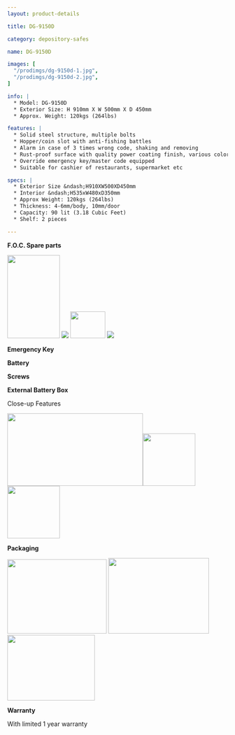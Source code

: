 ```yaml
---
layout: product-details

title: DG-9150D

category: depository-safes

name: DG-9150D

images: [
  "/prodimgs/dg-9150d-1.jpg",
  "/prodimgs/dg-9150d-2.jpg",
]

info: |
  * Model: DG-9150D
  * Exterior Size: H 910mm X W 500mm X D 450mm
  * Approx. Weight: 120kgs (264lbs)

features: |
  * Solid steel structure, multiple bolts
  * Hopper/coin slot with anti-fishing battles
  * Alarm in case of 3 times wrong code, shaking and removing
  * Rust-proof surface with quality power coating finish, various colors available
  * Override emergency key/master code equipped
  * Suitable for cashier of restaurants, supermarket etc

specs: |
  * Exterior Size &ndash;H910XW500XD450mm
  * Interior &ndash;H535xW480xD350mm
  * Approx Weight: 120kgs (264lbs) 
  * Thickness: 4-6mm/body, 10mm/door
  * Capacity: 90 lit (3.18 Cubic Feet)
  * Shelf: 2 pieces

---
```


**F.O.C. Spare parts**

<img src="{PRODIMGS}/prodimgs/dg-9150d-3.jpg" style="width: 120px; height: 190px;" />

<img src="{PRODIMGS}/prodimgs/dg-9150d-4.jpg" />

<img src="{PRODIMGS}/prodimgs/dg-9150d-5.jpg" style="width: 80px; height: 61px;" />

<img src="{PRODIMGS}/prodimgs/dg-9150d-6.jpg" />

**Emergency Key**

**Battery**

**Screws**

**External Battery Box**

Close-up Features

<img alt="" src="{PRODIMGS}/prodimgs/dg-9150d-7.jpg" style="width: 310px; height: 166px;" /><img alt="" src="{PRODIMGS}/prodimgs/dg-9150d-8.jpg" style="width: 120px; height: 120px;" /><img alt="" src="{PRODIMGS}/prodimgs/dg-9150d-9.jpg" style="width: 120px; height: 120px;" />

**Packaging**

<img alt="" src="{PRODIMGS}/prodimgs/dg-9150d-10.jpg" style="width: 227px; height: 170px;" />

<img alt="" src="{PRODIMGS}/prodimgs/dg-9150d-11.jpg" style="width: 230px; height: 173px;" />

<img alt="" src="{PRODIMGS}/prodimgs/dg-9150d-12.jpg" style="width: 200px; height: 150px;" />

**Warranty**

With limited 1 year warranty
